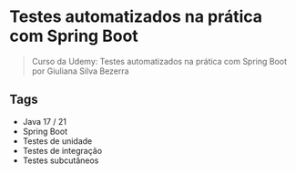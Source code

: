 # Testes automatizados na prática com Spring Boot

> Curso da Udemy: Testes automatizados na prática com Spring Boot
> por Giuliana Silva Bezerra

## Tags

- Java 17 / 21
- Spring Boot
- Testes de unidade
- Testes de integração
- Testes subcutâneos
